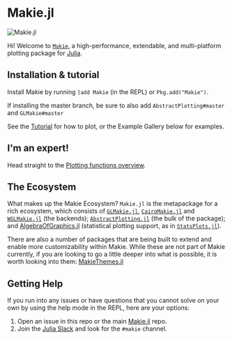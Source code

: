 # Makie.jl

![Makie.jl](assets/logo.png)

Hi! Welcome to [`Makie`](https://github.com/JuliaPlots/Makie.jl/), a high-performance, extendable, and multi-platform plotting package for [Julia](https://julialang.org/).

## Installation & tutorial

Install Makie by running `]add Makie` (in the REPL) or `Pkg.add("Makie")`.  

If installing the master branch, be sure to also add `AbstractPlotting#master` and `GLMakie#master`

See the [Tutorial](@ref) for how to plot, or the Example Gallery below for examples.

## I'm an expert!

Head straight to the [Plotting functions overview](@ref).

## The Ecosystem

What makes up the Makie Ecosystem? `Makie.jl` is the metapackage for a rich ecosystem, which consists of [`GLMakie.jl`](https://github.com/JuliaPlots/GLMakie.jl), [`CairoMakie.jl`](https://github.com/JuliaPlots/CairoMakie.jl) and [`WGLMakie.jl`](https://github.com/JuliaPlots/WGLMakie.jl) (the backends); [`AbstractPlotting.jl`](https://github.com/JuliaPlots/AbstractPlotting.jl) (the bulk of the package); and [AlgebraOfGraphics.jl](http://juliaplots.org/AlgebraOfGraphics.jl/dev/) (statistical plotting support, as in [`StatsPlots.jl`](https://github.com/JuliaPlots/StatsPlots.jl)).

There are also a number of packages that are being built to extend and enable more customizability within Makie. While these are not part of Makie currently, if you are looking to go a little deeper into what is possible, it is worth looking into them: [MakieThemes.jl](https://github.com/JuliaPlots/MakieThemes.jl)

## Getting Help

If you run into any issues or have questions that you cannot solve on your own by using the help mode in the REPL, here are your options:

1) Open an issue in this repo or the main [Makie.jl](https://github.com/JuliaPlots/Makie.jl) repo.
2) Join the [Julia Slack](https://slackinvite.julialang.org) and look for the `#makie` channel.

